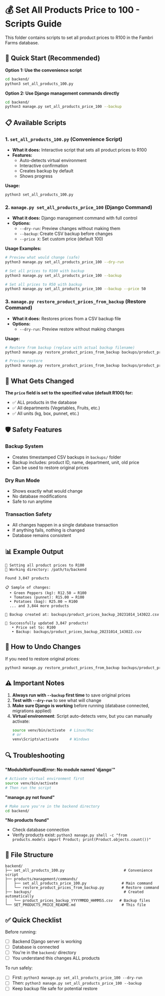 # 💰 Set All Products Price to 100 - Scripts Guide

This folder contains scripts to set all product prices to R100 in the Fambri Farms database.

## 🚀 Quick Start (Recommended)

**Option 1: Use the convenience script**
```bash
cd backend/
python3 set_all_products_100.py
```

**Option 2: Use Django management commands directly**
```bash
cd backend/
python3 manage.py set_all_products_price_100 --backup
```

## 📋 Available Scripts

### 1. `set_all_products_100.py` (Convenience Script)
- **What it does:** Interactive script that sets all product prices to R100
- **Features:** 
  - Auto-detects virtual environment
  - Interactive confirmation
  - Creates backup by default
  - Shows progress

**Usage:**
```bash
python3 set_all_products_100.py
```

### 2. `manage.py set_all_products_price_100` (Django Command)
- **What it does:** Django management command with full control
- **Options:**
  - `--dry-run`: Preview changes without making them
  - `--backup`: Create CSV backup before changes
  - `--price X`: Set custom price (default 100)

**Usage Examples:**
```bash
# Preview what would change (safe)
python3 manage.py set_all_products_price_100 --dry-run

# Set all prices to R100 with backup
python3 manage.py set_all_products_price_100 --backup

# Set all prices to R50 with backup
python3 manage.py set_all_products_price_100 --backup --price 50
```

### 3. `manage.py restore_product_prices_from_backup` (Restore Command)
- **What it does:** Restores prices from a CSV backup file
- **Options:**
  - `--dry-run`: Preview restore without making changes

**Usage:**
```bash
# Restore from backup (replace with actual backup filename)
python3 manage.py restore_product_prices_from_backup backups/product_prices_backup_20231014_143022.csv

# Preview restore
python3 manage.py restore_product_prices_from_backup backups/product_prices_backup_20231014_143022.csv --dry-run
```

## 🔧 What Gets Changed

**The `price` field is set to the specified value (default R100) for:**
- ✅ ALL products in the database
- ✅ All departments (Vegetables, Fruits, etc.)
- ✅ All units (kg, box, punnet, etc.)

## 🛡️ Safety Features

### Backup System
- Creates timestamped CSV backups in `backups/` folder
- Backup includes: product ID, name, department, unit, old price
- Can be used to restore original prices

### Dry Run Mode
- Shows exactly what would change
- No database modifications
- Safe to run anytime

### Transaction Safety
- All changes happen in a single database transaction
- If anything fails, nothing is changed
- Database remains consistent

## 📊 Example Output

```
🎯 Setting all product prices to R100
📁 Working directory: /path/to/backend

Found 3,847 products

📋 Sample of changes:
  • Green Peppers (kg): R12.50 → R100
  • Tomatoes (punnet): R15.00 → R100
  • Potatoes (bag): R25.00 → R100
  ... and 3,844 more products

💾 Backup created at: backups/product_prices_backup_20231014_143022.csv

🎉 Successfully updated 3,847 products!
   • Price set to: R100
   • Backup: backups/product_prices_backup_20231014_143022.csv
```

## 🔄 How to Undo Changes

If you need to restore original prices:

```bash
python3 manage.py restore_product_prices_from_backup backups/product_prices_backup_YYYYMMDD_HHMMSS.csv
```

## ⚠️ Important Notes

1. **Always run with `--backup` first time** to save original prices
2. **Test with `--dry-run`** to see what will change
3. **Make sure Django is working** before running (database connected, migrations applied)
4. **Virtual environment**: Script auto-detects venv, but you can manually activate:
   ```bash
   source venv/bin/activate  # Linux/Mac
   # or
   venv\Scripts\activate     # Windows
   ```

## 🔍 Troubleshooting

**"ModuleNotFoundError: No module named 'django'"**
```bash
# Activate virtual environment first
source venv/bin/activate
# Then run the script
```

**"manage.py not found"**
```bash
# Make sure you're in the backend directory
cd backend/
```

**"No products found"**
- Check database connection
- Verify products exist: `python3 manage.py shell -c "from products.models import Product; print(Product.objects.count())"`

## 📁 File Structure
```
backend/
├── set_all_products_100.py                           # Convenience script
├── products/management/commands/
│   ├── set_all_products_price_100.py                # Main command
│   └── restore_product_prices_from_backup.py        # Restore command
├── backups/                                          # Created automatically
│   └── product_prices_backup_YYYYMMDD_HHMMSS.csv   # Backup files
└── SET_PRODUCTS_PRICE_README.md                     # This file
```

## ✅ Quick Checklist

Before running:
- [ ] Backend Django server is working
- [ ] Database is connected
- [ ] You're in the `backend/` directory
- [ ] You understand this changes ALL products

To run safely:
- [ ] First: `python3 manage.py set_all_products_price_100 --dry-run`
- [ ] Then: `python3 manage.py set_all_products_price_100 --backup`
- [ ] Keep backup file safe for potential restore

